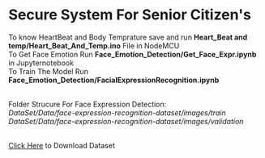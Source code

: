 # Secure System For Senior Citizen's 

To know HeartBeat and Body Temprature save and run **Heart_Beat and temp/Heart_Beat_And_Temp.ino** File in NodeMCU<br> 
To Get Face Emotion  Run **Face_Emotion_Detection/Get_Face_Expr.ipynb** in Jupyternotebook<br>
To Train The Model Run **Face_Emotion_Detection/FacialExpressionRecognition.ipynb**<br><br>

Folder Strucure For Face Expression Detection:<br>
*DataSet/Data/face-expression-recognition-dataset/images/train*<br>
*DataSet/Data/face-expression-recognition-dataset/images/validation*<br>
  <br>    
<p> <a href="https://www.kaggle.com/jonathanoheix/face-expression-recognition-dataset">Click Here</a> to  Download Dataset</p> 
